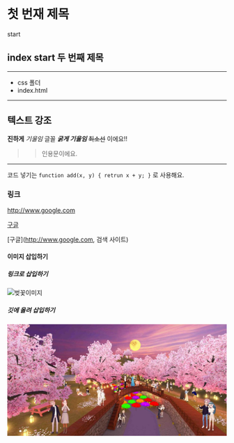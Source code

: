 # 첫 번재 제목
start

## index start 두 번째 제목

---

- css 폴더
- index.html

---

## 텍스트 강조

**진하게** 
*기울임* 글꼴
***굵게 기울임***
~~최소선~~ 이에요!!

>>인용문이에요.

***

코드 넣기는 `function add(x, y) { retrun x + y; }` 로 사용해요.

### 링크 
http://www.google.com

[구글](http://www.google.com)

[구글](http://www.google.com, 검색 사이트)

#### 이미지 삽입하기
##### 링크로 삽입하기
![벚꽃이미지](https://file.mk.co.kr/meet/yonhap/2022/04/06/image_readtop_2022_308235_0_093211.jpg)

##### 깃에 올려 삽입하기
![벚꽃이미지](./img/cherry_blossoms.jpg)

